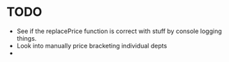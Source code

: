 # TODO

- See if the replacePrice function is correct with stuff by console logging things.
- Look into manually price bracketing individual depts
- 